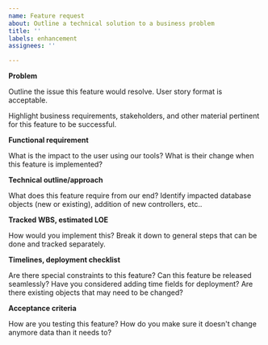 ```yaml
---
name: Feature request
about: Outline a technical solution to a business problem
title: ''
labels: enhancement
assignees: ''

---
```


**Problem**

Outline the issue this feature would resolve. User story format is acceptable. 

Highlight business requirements, stakeholders, and other material pertinent for this feature to be successful. 

**Functional requirement**

What is the impact to the user using our tools? What is their change when this feature is implemented?

**Technical outline/approach**

What does this feature require from our end? Identify impacted database objects (new or existing), addition of new controllers, etc..

**Tracked WBS, estimated LOE**

How would you implement this? Break it down to general steps that can be done and tracked separately.

**Timelines, deployment checklist**

Are there special constraints to this feature? Can this feature be released seamlessly? Have you considered adding time fields for deployment? Are there existing objects that may need to be changed?

**Acceptance criteria**

How are you testing this feature? How do you make sure it doesn't change anymore data than it needs to? 
